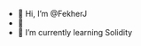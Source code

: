 - 👋 Hi, I’m @FekherJ
- 👀
- 🌱 I’m currently learning Solidity

<!---
FekherJ/FekherJ is a ✨ special ✨ repository because its `README.md` (this file) appears on your GitHub profile.
You can click the Preview link to take a look at your changes.
--->
